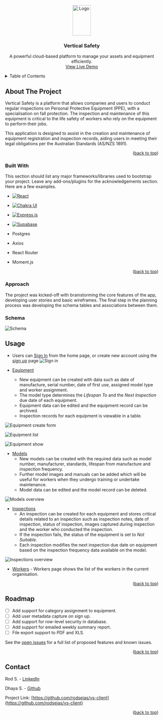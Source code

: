 <a name="readme-top"></a>

<!-- PROJECT LOGO -->
<br />
<div align="center">
  <a href="https://github.com/othneildrew/Best-README-Template">
    <img src="https://icxujcstmvzimkufacay.supabase.co/storage/v1/object/public/vs/readme/logo_blue.png" alt="Logo" width="60" height="100">
  </a>

  <h3 align="center">Vertical Safety</h3>

  <p align="center">
    A powerful cloud-based platform to manage your assets and equipment efficiently.
    <br />
    <a href="https://vs-app.netlify.app">View Live Demo</a>
  </p>
</div>

<!-- TABLE OF CONTENTS -->
<details>
  <summary>Table of Contents</summary>
  <ol>
    <li>
      <a href="#about-the-project">About The Project</a>
      <ul>
        <li><a href="#built-with">Built With</a></li>
      </ul>
    </li>
    <li>
      <a href="#getting-started">Getting Started</a>
      <ul>
        <li><a href="#prerequisites">Prerequisites</a></li>
        <li><a href="#installation">Installation</a></li>
      </ul>
    </li>
    <li><a href="#usage">Usage</a></li>
    <li><a href="#roadmap">Roadmap</a></li>
    <li><a href="#contact">Contact</a></li>
    <li><a href="#acknowledgments">Acknowledgments</a></li>
  </ol>
</details>

<!-- ABOUT THE PROJECT -->

## About The Project

Vertical Safety is a platform that allows companies and users to conduct regular inspections on Personal Protective Equipment (PPE), with a specialisation on fall protection. The inspection and maintenance of this equipment is critical to the life safety of workers who rely on the equipment to perform their jobs.

This application is designed to assist in the creation and maintenance of equipment registration and inspection records, aiding users in meeting their legal obligations per the Australian Standards (AS/NZS 1891).

<p align="right">(<a href="#readme-top">back to top</a>)</p>

### Built With

This section should list any major frameworks/libraries used to bootstrap your project. Leave any add-ons/plugins for the acknowledgements section. Here are a few examples.

- [![React][react.js]][react-url]
- [![Chakra UI][chakra]][chakra-url]
- [![Express.js][express]][express-url]
- [![Supabase][supabase]][supabase]

- Postgres
- Axios
- React Router
- Moment.js

<!-- PROJECT PLANNING -->

<p align="right">(<a href="#readme-top">back to top</a>)</p>

### Approach

The project was kicked-off with brainstorming the core features of the app, developing user stories and basic wireframes. The final step in the planning process was developing the schema tables and associations between them.

### Schema

![Schema](https://icxujcstmvzimkufacay.supabase.co/storage/v1/object/public/vs/readme/Schema.png?t=2022-05-31T13%3A22%3A03.557Z)

<!-- USAGE EXAMPLES -->

## Usage

- Users can [Sign In](https://vs-app.netlify.app/#/signin) from the home page, or create new account using the [sign up](https://vs-app.netlify.app/#/signup) page
  ![Sign in](https://icxujcstmvzimkufacay.supabase.co/storage/v1/object/public/vs/readme/vs1?t=2022-05-31T13%3A17%3A54.081Z)

- [Equipment](https://vs-app.netlify.app/#/equipments)
  - New equipment can be created with data such as date of manufacture, serial number, date of first use, assigned model type and worker assignment.
  - The model type determines the _Lifespan To_ and the _Next Inspection_ due date of each equipment.
  - Equipment data can be edited and the equipment record can be archived.
  - Inspection records for each equipment is viewable in a table.

![Equipment create form](https://icxujcstmvzimkufacay.supabase.co/storage/v1/object/public/vs/readme/vs2?t=2022-05-31T13%3A18%3A02.756Z)

![Equipment list](https://icxujcstmvzimkufacay.supabase.co/storage/v1/object/public/vs/readme/vs6?t=2022-05-31T13%3A21%3A37.715Z)

![Equipment show](https://icxujcstmvzimkufacay.supabase.co/storage/v1/object/public/vs/readme/vs5?t=2022-05-31T13%3A21%3A25.861Z)

- [Models](https://vs-app.netlify.app/#/models)
  - New models can be created with the required data such as model number, manufacturer, standards, lifespan from manufacture and inspection frequency.
  - Further model images and manuals can be added which will be useful for workers when they undergo training or undertake maintenance.
  - Model data can be edited and the model record can be deleted.

![Models overview](https://icxujcstmvzimkufacay.supabase.co/storage/v1/object/public/vs/readme/vs3?t=2022-05-31T13%3A20%3A39.123Z)

- [Inspections](https://vs-app.netlify.app/#/inspections)
  - An inspection can be created for each equipment and stores critical details related to an inspection such as inspection notes, date of inspection, status of inspection, images captured during inspection and the worker who conducted the inspection.
  - If the inspection fails, the status of the equipment is set to _Not Suitable_.
  - Each inspection modifies the next inspection due date on equipment based on the inspection frequency data available on the model.

![Inspections overview](https://icxujcstmvzimkufacay.supabase.co/storage/v1/object/public/vs/readme/vs4?t=2022-05-31T13%3A21%3A02.726Z)

- [Workers](https://vs-app.netlify.app/#/workers) - Workers page shows the list of the workers in the current organisation.

<p align="right">(<a href="#readme-top">back to top</a>)</p>

<!-- ROADMAP -->

## Roadmap

- [ ] Add support for category assignment to equipment.
- [ ] Add user metadata capture on sign up.
- [ ] Add support for row-level security in database.
- [ ] Add support for emailed weekly summary report.
- [ ] File export support to PDF and XLS.

See the [open issues](https://github.com/rodsejas/vs-client/issues) for a full list of proposed features and known issues.

<p align="right">(<a href="#readme-top">back to top</a>)</p>

<!-- CONTACT -->

## Contact

Rod S. - [LinkedIn](https://www.linkedin.com/in/rodsejas/)

Dhaya S. - [Github](https://github.com/Dhaya94)

Project Link: [https://github.com/rodsejas/vs-client](https://github.com/rodsejas/vs-client)

<p align="right">(<a href="#readme-top">back to top</a>)</p>

<!-- MARKDOWN LINKS & IMAGES -->
<!-- https://www.markdownguide.org/basic-syntax/#reference-style-links -->

[contributors-shield]: https://img.shields.io/github/contributors/othneildrew/Best-README-Template.svg?style=for-the-badge
[contributors-url]: https://github.com/rodsejas/vs-client/graphs/contributors

[issues-shield]: https://img.shields.io/github/issues/othneildrew/Best-README-Template.svg?style=for-the-badge
[issues-url]: https://github.com/rodsejas/vs-client/issues

[linkedin-shield]: https://img.shields.io/badge/-LinkedIn-black.svg?style=for-the-badge&logo=linkedin&colorB=555
[linkedin-url]: https://www.linkedin.com/in/rodsejas/

[product-screenshot]: images/screenshot.png

[react.js]: https://img.shields.io/badge/React-20232A?style=for-the-badge&logo=react&logoColor=61DAFB
[react-url]: https://reactjs.org/

[postgresql]: https://img.shields.io/badge/PostgreSQL-316192?style=for-the-badge&logo=postgresql&logoColor=white
[supabase]: https://img.shields.io/badge/Supabase-3ECF8E?style=for-the-badge&logo=supabase&logoColor=white
[chakra]: https://img.shields.io/badge/chakra-%234ED1C5.svg?style=for-the-badge&logo=chakraui&logoColor=white
[chakra-url]: https://chakra-ui.com/
[express]: https://img.shields.io/badge/express.js-%23404d59.svg?style=for-the-badge&logo=express&logoColor=%2361DAFB
[express-url]: https://expressjs.com/
